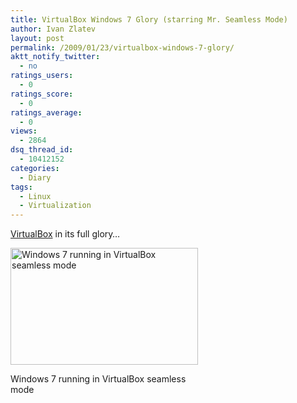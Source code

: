 ```yaml
---
title: VirtualBox Windows 7 Glory (starring Mr. Seamless Mode)
author: Ivan Zlatev
layout: post
permalink: /2009/01/23/virtualbox-windows-7-glory/
aktt_notify_twitter:
  - no
ratings_users:
  - 0
ratings_score:
  - 0
ratings_average:
  - 0
views:
  - 2864
dsq_thread_id:
  - 10412152
categories:
  - Diary
tags:
  - Linux
  - Virtualization
---
```

[VirtualBox][1] in its full glory&#8230;

<div id="attachment_290" style="width: 310px" class="wp-caption aligncenter">
  <a rel="attachment wp-att-290" href="{{ site.url }}/wp-content/uploads/2009/01/virtualbox-windows-7.png"><img class="size-medium wp-image-290" title="VirtualBox Windows 7" src="{{ site.url }}/wp-content/uploads/2009/01/virtualbox-windows-7-300x187.png" alt="Windows 7 running in VirtualBox seamless mode" width="300" height="187" /></a>
  
  <p class="wp-caption-text">
    Windows 7 running in VirtualBox seamless mode
  </p>
</div>

 [1]: http://virtualbox.org